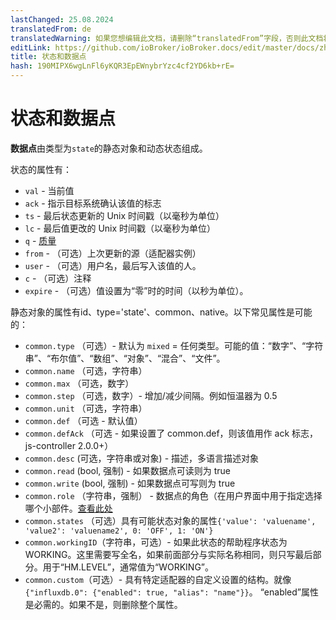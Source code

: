 ```yaml
---
lastChanged: 25.08.2024
translatedFrom: de
translatedWarning: 如果您想编辑此文档，请删除“translatedFrom”字段，否则此文档将再次自动翻译
editLink: https://github.com/ioBroker/ioBroker.docs/edit/master/docs/zh-cn/basics/states.md
title: 状态和数据点
hash: 190MIPX6wgLnFl6yKQR3EpEWnybrYzc4cf2YD6kb+rE=
---
```

# 状态和数据点
**数据点**由类型为`state`的静态对象和动态状态组成。

状态的属性有：

 * `val` - 当前值
 * `ack` - 指示目标系统确认该值的标志
 * `ts` - 最后状态更新的 Unix 时间戳（以毫秒为单位）
 * `lc` - 最后值更改的 Unix 时间戳（以毫秒为单位）
 * `q` - [质量](../dev/objectsschema.md#states)
 * `from` - （可选）上次更新的源（适配器实例）
 * `user` - （可选）用户名，最后写入该值的人。
 * `c` - （可选）注释
 * `expire` - （可选）值设置为“零”时的时间（以秒为单位）。

静态对象的属性有id、type='state'、common、native。以下常见属性是可能的：

* `common.type` （可选）- 默认为 `mixed` = 任何类型。可能的值：“数字”、“字符串”、“布尔值”、“数组”、“对象”、“混合”、“文件”。
* `common.name` （可选，字符串）
* `common.max` （可选，数字）
* `common.step` （可选，数字）- 增加/减少间隔。例如恒温器为 0.5
* `common.unit` （可选，字符串）
* `common.def` （可选 - 默认值）
* `common.defAck` （可选 - 如果设置了 common.def，则该值用作 ack 标志，js-controller 2.0.0+）
* `common.desc` (可选，字符串或对象) - 描述，多语言描述对象
* `common.read` (bool, 强制) - 如果数据点可读则为 true
* `common.write` (bool, 强制) - 如果数据点可写则为 true
* `common.role` （字符串，强制） - 数据点的角色（在用户界面中用于指定选择哪个小部件。[查看此处](../dev/stateroles.md)
* `common.states` （可选）具有可能状态对象的属性` {'value': 'valuename', 'value2': 'valuename2', 0: 'OFF', 1: 'ON'} `
* `common.workingID`（字符串，可选）- 如果此状态的帮助程序状态为 WORKING。这里需要写全名，如果前面部分与实际名称相同，则只写最后部分。用于“HM.LEVEL”，通常值为“WORKING”。
* `common.custom`（可选）- 具有特定适配器的自定义设置的结构。就像`{"influxdb.0": {"enabled": true, "alias": "name"}}`。 “enabled”属性是必需的。如果不是，则删除整个属性。